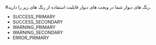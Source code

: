 #رنگ های دیوار
شما در ویجت های دیوار قابلیت استفاده از رنگ های زیر را دارید.
- SUCCESS_PRIMARY
- SUCCESS_SECONDARY
- WARNING_PRIMARY
- WARNING_SECONDARY
- ERROR_PRIMARY
